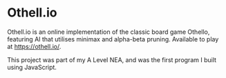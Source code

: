 # Othell.io

Othell.io is an online implementation of the classic board game Othello, featuring AI that utilises minimax and alpha-beta pruning. Available to play at https://othell.io/.

This project was part of my A Level NEA, and was the first program I built using JavaScript.
